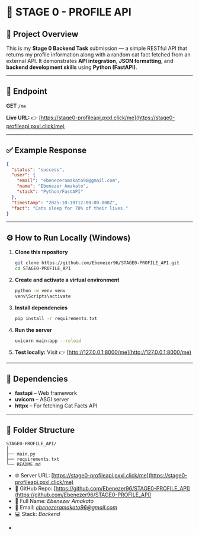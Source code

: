 
# 🧩 STAGE 0 - PROFILE API

## 📘 Project Overview

This is my **Stage 0 Backend Task** submission — a simple RESTful API that returns my profile information along with a random cat fact fetched from an external API.
It demonstrates **API integration**, **JSON formatting**, and **backend development skills** using **Python (FastAPI)**.

---

## 📍 Endpoint

**GET** `/me`

**Live URL:**
👉 [https://stage0-profileapi.pxxl.click/me](https://stage0-profileapi.pxxl.click/me)

---

## ✅ Example Response

```json
{
  "status": "success",
  "user": {
    "email": "ebenezeramakato96@gmail.com",
    "name": "Ebenezer Amakato",
    "stack": "Python/FastAPI"
  },
  "timestamp": "2025-10-19T12:00:00.000Z",
  "fact": "Cats sleep for 70% of their lives."
}
```

---

## ⚙️ How to Run Locally (Windows)

1. **Clone this repository**

   ```bash
   git clone https://github.com/Ebenezer96/STAGE0-PROFILE_API.git
   cd STAGE0-PROFILE_API
   ```

2. **Create and activate a virtual environment**

   ```bash
   python -m venv venv
   venv\Scripts\activate
   ```

3. **Install dependencies**

   ```bash
   pip install -r requirements.txt
   ```

4. **Run the server**

   ```bash
   uvicorn main:app --reload
   ```

5. **Test locally:**
   Visit 👉 [http://127.0.0.1:8000/me](http://127.0.0.1:8000/me)

---

## 🧾 Dependencies

* **fastapi** – Web framework
* **uvicorn** – ASGI server
* **httpx** – For fetching Cat Facts API

---

## 📁 Folder Structure

```
STAGE0-PROFILE_API/
│
├── main.py
├── requirements.txt
└── README.md
```




* 🌐 Server URL: [https://stage0-profileapi.pxxl.click/me](https://stage0-profileapi.pxxl.click/me)
* 🔗 GitHub Repo: [https://github.com/Ebenezer96/STAGE0-PROFILE_API](https://github.com/Ebenezer96/STAGE0-PROFILE_API)
* 👤 Full Name: *Ebenezer Amakato*
* 📧 Email: *[ebenezeramakato96@gmail.com](mailto:ebenezeramakato96@gmail.com)*
* 💻 Stack: *Backend*

-